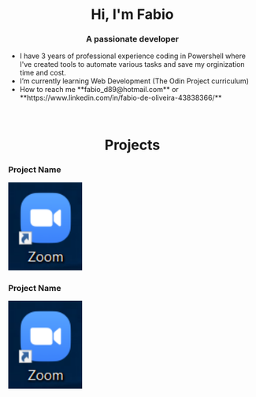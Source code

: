 <h1 align="center">Hi, I'm Fabio</h1>
<h3 align="center">A passionate developer</h3>

<ul>
  <li>I have 3 years of professional experience coding in Powershell where I've created tools to automate various tasks and save my orginization time and cost.</li>
  <li>I’m currently learning Web Development (The Odin Project curriculum)</li>
  <li>How to reach me **fabio_d89@hotmail.com** or **https://www.linkedin.com/in/fabio-de-oliveira-43838366/**</li>
</ul>
<br>

<h1 align="center">Projects</h1>
<div display="flex">
  
  
  
<h3>Project Name</h3>
<img src="https://github.com/fabiod89/fabiod89/blob/main/Capture.PNG" width=150px height=auto>
  
<h3>Project Name</h3>
<img src="https://github.com/fabiod89/fabiod89/blob/main/Capture.PNG" width=150px height=auto>
  
</div>
